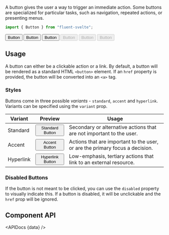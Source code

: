 <script lang="ts">
    import { Button, InfoBar } from "$lib";
    import { Showcase, APIDocs } from "$site/lib";

    import data from "$lib/Button/Button.svelte?raw&sveld";
</script>

A button gives the user a way to trigger an immediate action. Some buttons are specialized for particular tasks, such as navigation, repeated actions, or presenting menus.

```ts
import { Button } from "fluent-svelte";
```

<Showcase columns={3} repl="0c6ca42e2c5c4868a7a8c1a1a45759eb">
    <Button variant="standard">Button</Button>
    <Button variant="accent">Button</Button>
    <Button variant="hyperlink">Button</Button>
    <Button variant="standard" disabled>Button</Button>
    <Button variant="accent" disabled>Button</Button>
    <Button variant="hyperlink" disabled>Button</Button>
</Showcase>

## Usage

A button can either be a clickable action or a link. By default, a button will be rendered as a standard HTML `<button>` element. If an `href` property is provided, the button will be converted into an `<a>` tag.

### Styles

Buttons come in three possible _variants_ - `standard`, `accent` and `hyperlink`. Variants can be specified using the `variant` prop.

| Variant   | Preview                                               | Usage                                                                        |
| --------- | ----------------------------------------------------- | ---------------------------------------------------------------------------- |
| Standard  | <Button variant="standard">Standard Button</Button>   | Secondary or alternative actions that are not important to the user.         |
| Accent    | <Button variant="accent">Accent Button</Button>       | Actions that are important to the user, or are the primary focus a decision. |
| Hyperlink | <Button variant="hyperlink">Hyperlink Button</Button> | Low-emphasis, tertiary actions that link to an external resource.            |

### Disabled Buttons

If the button is not meant to be clicked, you can use the `disabled` property to visually indicate this. If a button is disabled, it will be unclickable and the `href` prop will be ignored.

## Component API

<APIDocs {data} />
